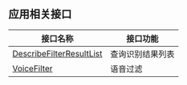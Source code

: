 ## 应用相关接口

| 接口名称 | 接口功能 |
|---------|---------|
| [DescribeFilterResultList](/document/api/607/35374) | 查询识别结果列表 |
| [VoiceFilter](/document/api/607/35373) | 语音过滤 |

